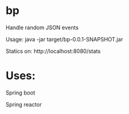 # bp

Handle random JSON events

Usage: java -jar target/bp-0.0.1-SNAPSHOT.jar

Statics on: http://localhost:8080/stats

Uses:
=====
Spring boot


Spring reactor
